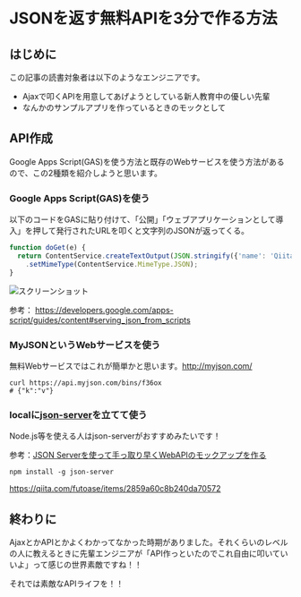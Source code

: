 # JSONを返す無料APIを3分で作る方法

## はじめに

この記事の読書対象者は以下のようなエンジニアです。

  * Ajaxで叩くAPIを用意してあげようとしている新人教育中の優しい先輩
  * なんかのサンプルアプリを作っているときのモックとして

## API作成

Google Apps Script(GAS)を使う方法と既存のWebサービスを使う方法があるので、この2種類を紹介しようと思います。

### Google Apps Script(GAS)を使う

以下のコードをGASに貼り付けて、「公開」「ウェブアプリケーションとして導入」を押して発行されたURLを叩くと文字列のJSONが返ってくる。

```js
function doGet(e) {
  return ContentService.createTextOutput(JSON.stringify({'name': 'Qiita'}))
    .setMimeType(ContentService.MimeType.JSON);
}
```

![スクリーンショット](https://qiita-image-store.s3.amazonaws.com/0/112929/24a66c74-687a-b18a-017f-5aa59d0e73b6.jpeg)

参考： <https://developers.google.com/apps-script/guides/content#serving_json_from_scripts>

### MyJSONというWebサービスを使う

無料Webサービスではこれが簡単かと思います。<http://myjson.com/>

```shell
curl https://api.myjson.com/bins/f36ox
# {"k":"v"}
```

### localに[json-server](https://github.com/typicode/json-server)を立てて使う

Node.js等を使える人はjson-serverがおすすめみたいです！

参考：[JSON Serverを使って手っ取り早くWebAPIのモックアップを作る](https://qiita.com/futoase/items/2859a60c8b240da70572)

```
npm install -g json-server
```

https://qiita.com/futoase/items/2859a60c8b240da70572

## 終わりに

AjaxとかAPIとかよくわかってなかった時期がありました。それくらいのレベルの人に教えるときに先輩エンジニアが「API作っといたのでこれ自由に叩いていいよ」って感じの世界素敵ですね！！

それでは素敵なAPIライフを！！
